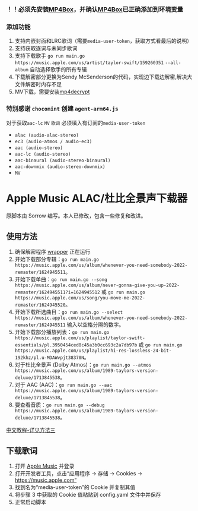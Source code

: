 ### ！！必须先安装[MP4Box](https://gpac.io/downloads/gpac-nightly-builds/)，并确认[MP4Box](https://gpac.io/downloads/gpac-nightly-builds/)已正确添加到环境变量

### 添加功能

1. 支持内嵌封面和LRC歌词（需要`media-user-token`，获取方式看最后的说明）
2. 支持获取逐词与未同步歌词
3. 支持下载歌手 `go run main.go https://music.apple.com/us/artist/taylor-swift/159260351` `--all-album` 自动选择歌手的所有专辑
4. 下载解密部分更换为Sendy McSenderson的代码，实现边下载边解密,解决大文件解密时内存不足
5. MV下载，需要安装[mp4decrypt](https://www.bento4.com/downloads/)

### 特别感谢 `chocomint` 创建 `agent-arm64.js`
对于获取`aac-lc` `MV` `歌词` 必须填入有订阅的`media-user-token`

- `alac (audio-alac-stereo)`
- `ec3 (audio-atmos / audio-ec3)`
- `aac (audio-stereo)`
- `aac-lc (audio-stereo)`
- `aac-binaural (audio-stereo-binaural)`
- `aac-downmix (audio-stereo-downmix)`
- `MV`

# Apple Music ALAC/杜比全景声下载器

原脚本由 Sorrow 编写。本人已修改，包含一些修复和改进。

## 使用方法
1. 确保解密程序 [wrapper](https://github.com/zhaarey/wrapper) 正在运行
2. 开始下载部分专辑：`go run main.go https://music.apple.com/us/album/whenever-you-need-somebody-2022-remaster/1624945511`。
3. 开始下载单曲：`go run main.go --song https://music.apple.com/us/album/never-gonna-give-you-up-2022-remaster/1624945511?i=1624945512` 或 `go run main.go https://music.apple.com/us/song/you-move-me-2022-remaster/1624945520`。
4. 开始下载所选曲目：`go run main.go --select https://music.apple.com/us/album/whenever-you-need-somebody-2022-remaster/1624945511` 输入以空格分隔的数字。
5. 开始下载部分播放列表：`go run main.go https://music.apple.com/us/playlist/taylor-swift-essentials/pl.3950454ced8c45a3b0cc693c2a7db97b` 或 `go run main.go https://music.apple.com/us/playlist/hi-res-lossless-24-bit-192khz/pl.u-MDAWvpjt38370N`。
6. 对于杜比全景声 (Dolby Atmos)：`go run main.go --atmos https://music.apple.com/us/album/1989-taylors-version-deluxe/1713845538`。
7. 对于 AAC (AAC)：`go run main.go --aac https://music.apple.com/us/album/1989-taylors-version-deluxe/1713845538`。
8. 要查看音质：`go run main.go --debug https://music.apple.com/us/album/1989-taylors-version-deluxe/1713845538`。

[中文教程-详见方法三](https://telegra.ph/Apple-Music-Alac高解析度无损音乐下载教程-04-02-2)

## 下载歌词

1. 打开 [Apple Music](https://music.apple.com) 并登录
2. 打开开发者工具，点击“应用程序 -> 存储 -> Cookies -> https://music.apple.com”
3. 找到名为“media-user-token”的 Cookie 并复制其值
4. 将步骤 3 中获取的 Cookie 值粘贴到 config.yaml 文件中并保存
5. 正常启动脚本
